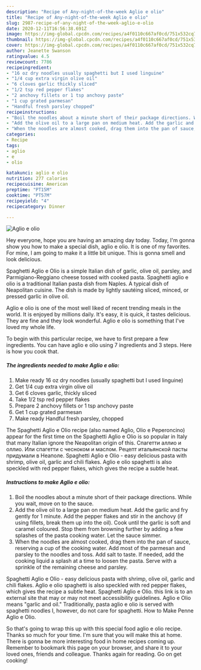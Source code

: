 ```yaml
---
description: "Recipe of Any-night-of-the-week Aglio e olio"
title: "Recipe of Any-night-of-the-week Aglio e olio"
slug: 2987-recipe-of-any-night-of-the-week-aglio-e-olio
date: 2020-12-11T16:56:38.691Z
image: https://img-global.cpcdn.com/recipes/a4f0110c667af0cd/751x532cq70/aglio-e-olio-recipe-main-photo.jpg
thumbnail: https://img-global.cpcdn.com/recipes/a4f0110c667af0cd/751x532cq70/aglio-e-olio-recipe-main-photo.jpg
cover: https://img-global.cpcdn.com/recipes/a4f0110c667af0cd/751x532cq70/aglio-e-olio-recipe-main-photo.jpg
author: Jeanette Swanson
ratingvalue: 4.5
reviewcount: 7786
recipeingredient:
- "16 oz dry noodles usually spaghetti but I used linguine"
- "1/4 cup extra virgin olive oil"
- "6 cloves garlic thickly sliced"
- "1/2 tsp red pepper flakes"
- "2 anchovy fillets or 1 tsp anchovy paste"
- "1 cup grated parmesan"
- "Handful fresh parsley chopped"
recipeinstructions:
- "Boil the noodles about a minute short of their package directions. While you wait, move on to the sauce."
- "Add the olive oil to a large pan on medium heat. Add the garlic and fry gently for 1 minute. Add the pepper flakes and stir in the anchovy (if using fillets, break them up into the oil). Cook until the garlic is soft and caramel coloured. Stop them from browning further by adding a few splashes of the pasta cooking water. Let the sauce simmer."
- "When the noodles are almost cooked, drag them into the pan of sauce, reserving a cup of the cooking water. Add most of the parmesan and parsley to the noodles and toss. Add salt to taste. If needed, add the cooking liquid a splash at a time to loosen the pasta. Serve with a sprinkle of the remaining cheese and parsley."
categories:
- Recipe
tags:
- aglio
- e
- olio

katakunci: aglio e olio 
nutrition: 277 calories
recipecuisine: American
preptime: "PT15M"
cooktime: "PT57M"
recipeyield: "4"
recipecategory: Dinner

---
```



![Aglio e olio](https://img-global.cpcdn.com/recipes/a4f0110c667af0cd/751x532cq70/aglio-e-olio-recipe-main-photo.jpg)

Hey everyone, hope you are having an amazing day today. Today, I'm gonna show you how to make a special dish, aglio e olio. It is one of my favorites. For mine, I am going to make it a little bit unique. This is gonna smell and look delicious.

Spaghetti Aglio e Olio is a simple Italian dish of garlic, olive oil, parsley, and Parmigiano-Reggiano cheese tossed with cooked pasta. Spaghetti aglio e olio is a traditional Italian pasta dish from Naples. A typical dish of Neapolitan cuisine. The dish is made by lightly sautéing sliced, minced, or pressed garlic in olive oil.

Aglio e olio is one of the most well liked of recent trending meals in the world. It is enjoyed by millions daily. It's easy, it is quick, it tastes delicious. They are fine and they look wonderful. Aglio e olio is something that I've loved my whole life.


To begin with this particular recipe, we have to first prepare a few ingredients. You can have aglio e olio using 7 ingredients and 3 steps. Here is how you cook that.

<!--inarticleads1-->

##### The ingredients needed to make Aglio e olio:

1. Make ready 16 oz dry noodles (usually spaghetti but I used linguine)
1. Get 1/4 cup extra virgin olive oil
1. Get 6 cloves garlic, thickly sliced
1. Take 1/2 tsp red pepper flakes
1. Prepare 2 anchovy fillets or 1 tsp anchovy paste
1. Get 1 cup grated parmesan
1. Make ready Handful fresh parsley, chopped


The Spaghetti Aglio e Olio recipe (also named Aglio, Olio e Peperoncino) appear for the first time on the Spaghetti Aglio e Olio is so popular in Italy that many Italian ignore the Neapolitan origin of this. Спагетти аллио и оллио. Или спагетти с чесноком и маслом. Рецепт итальянской пасты придумали в Неаполе. Spaghetti Aglio e Olio - easy delicious pasta with shrimp, olive oil, garlic and chili flakes. Aglio e olio spaghetti is also speckled with red pepper flakes, which gives the recipe a subtle heat. 

<!--inarticleads2-->

##### Instructions to make Aglio e olio:

1. Boil the noodles about a minute short of their package directions. While you wait, move on to the sauce.
1. Add the olive oil to a large pan on medium heat. Add the garlic and fry gently for 1 minute. Add the pepper flakes and stir in the anchovy (if using fillets, break them up into the oil). Cook until the garlic is soft and caramel coloured. Stop them from browning further by adding a few splashes of the pasta cooking water. Let the sauce simmer.
1. When the noodles are almost cooked, drag them into the pan of sauce, reserving a cup of the cooking water. Add most of the parmesan and parsley to the noodles and toss. Add salt to taste. If needed, add the cooking liquid a splash at a time to loosen the pasta. Serve with a sprinkle of the remaining cheese and parsley.


Spaghetti Aglio e Olio - easy delicious pasta with shrimp, olive oil, garlic and chili flakes. Aglio e olio spaghetti is also speckled with red pepper flakes, which gives the recipe a subtle heat. Spaghetti Aglio e Olio. this link is to an external site that may or may not meet accessibility guidelines. Aglio e Olio means &#34;garlic and oil.&#34; Traditionally, pasta aglio e olio is served with spaghetti noodles I, however, do not care for spaghetti. How to Make Penne Aglio e Olio. 

So that's going to wrap this up with this special food aglio e olio recipe. Thanks so much for your time. I'm sure that you will make this at home. There is gonna be more interesting food in home recipes coming up. Remember to bookmark this page on your browser, and share it to your loved ones, friends and colleague. Thanks again for reading. Go on get cooking!
